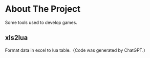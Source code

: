 # About The Project

Some tools used to develop games.

## xls2lua

Format data in excel to lua table.（Code was generated by ChatGPT.）